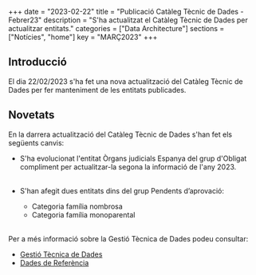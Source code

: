 +++
date        = "2023-02-22"
title       = "Publicació Catàleg Tècnic de Dades - Febrer23"
description = "S'ha actualitzat el Catàleg Tècnic de Dades per actualitzar entitats."
categories  = ["Data Architecture"]
sections    = ["Notícies", "home"]
key = "MARÇ2023"
+++

## Introducció

El dia 22/02/2023 s'ha fet una nova actualització del Catàleg Tècnic de Dades per fer manteniment de les entitats publicades.
 
## Novetats

En la darrera actualització del Catàleg Tècnic de Dades s'han fet els següents canvis:

- S'ha evolucionat l'entitat Òrgans judicials Espanya del grup d'Obligat compliment per actualitzar-la segona la informació de l'any 2023.<br><br>

- S'han afegit dues entitats dins del grup Pendents d’aprovació:
  - Categoria família nombrosa<br>
  - Categoria família monoparental<br><br>

  
Per a més informació sobre la Gestió Tècnica de Dades podeu consultar:

* [Gestió Tècnica de Dades](https://canigo.ctti.gencat.cat/dadesref/gestiodades/)
* [Dades de Referència](https://canigo.ctti.gencat.cat/dadesref/dadesref/)

